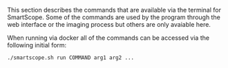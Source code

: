 This section describes the commands that are available via the terminal for SmartScope. Some of the commands are used by the program through the web interface or the imaging process but others are only avaiable here.

When running via docker all of the commands can be accessed via the following initial form:

```
./smartscope.sh run COMMAND arg1 arg2 ...
```